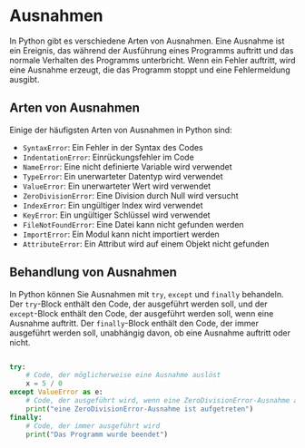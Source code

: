 # Ausnahmen

In Python gibt es verschiedene Arten von Ausnahmen. Eine Ausnahme ist ein Ereignis, das während der Ausführung eines Programms auftritt und das normale Verhalten des Programms unterbricht. Wenn ein Fehler auftritt, wird eine Ausnahme erzeugt, die das Programm stoppt und eine Fehlermeldung ausgibt.

## Arten von Ausnahmen

Einige der häufigsten Arten von Ausnahmen in Python sind:

- `SyntaxError`: Ein Fehler in der Syntax des Codes
- `IndentationError`: Einrückungsfehler im Code
- `NameError`: Eine nicht definierte Variable wird verwendet
- `TypeError`: Ein unerwarteter Datentyp wird verwendet
- `ValueError`: Ein unerwarteter Wert wird verwendet
- `ZeroDivisionError`: Eine Division durch Null wird versucht
- `IndexError`: Ein ungültiger Index wird verwendet
- `KeyError`: Ein ungültiger Schlüssel wird verwendet
- `FileNotFoundError`: Eine Datei kann nicht gefunden werden
- `ImportError`: Ein Modul kann nicht importiert werden
- `AttributeError`: Ein Attribut wird auf einem Objekt nicht gefunden

## Behandlung von Ausnahmen

In Python können Sie Ausnahmen mit `try`, `except` und `finally` behandeln. Der `try`-Block enthält den Code, der ausgeführt werden soll, und der `except`-Block enthält den Code, der ausgeführt werden soll, wenn eine Ausnahme auftritt. Der `finally`-Block enthält den Code, der immer ausgeführt werden soll, unabhängig davon, ob eine Ausnahme auftritt oder nicht.

```python

try:
    # Code, der möglicherweise eine Ausnahme auslöst
    x = 5 / 0
except ValueError as e:
    # Code, der ausgeführt wird, wenn eine ZeroDivisionError-Ausnahme auftritt
    print("eine ZeroDivisionError-Ausnahme ist aufgetreten")
finally:
    # Code, der immer ausgeführt wird
    print("Das Programm wurde beendet")
```
